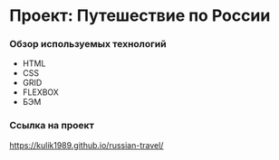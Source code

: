 # Проект: Путешествие по России

### Обзор используемых технологий
* HTML 
* CSS
* GRID
* FLEXBOX
* БЭМ
### Ссылка на проект
https://kulik1989.github.io/russian-travel/


